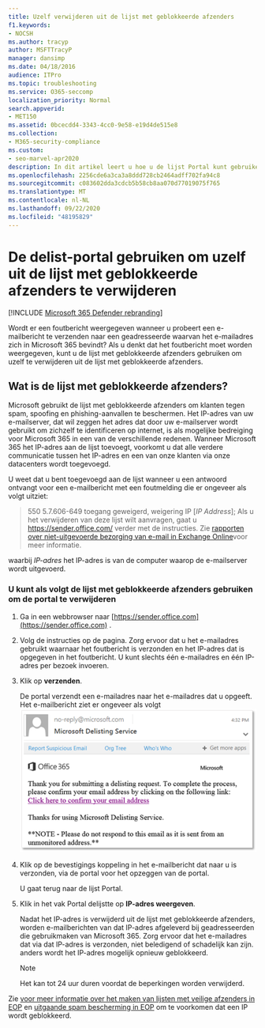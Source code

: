 ```yaml
---
title: Uzelf verwijderen uit de lijst met geblokkeerde afzenders
f1.keywords:
- NOCSH
ms.author: tracyp
author: MSFTTracyP
manager: dansimp
ms.date: 04/18/2016
audience: ITPro
ms.topic: troubleshooting
ms.service: O365-seccomp
localization_priority: Normal
search.appverid:
- MET150
ms.assetid: 0bcecdd4-3343-4cc0-9e58-e19d4de515e8
ms.collection:
- M365-security-compliance
ms.custom:
- seo-marvel-apr2020
description: In dit artikel leert u hoe u de lijst Portal kunt gebruiken om uzelf te verwijderen uit de lijst met geblokkeerde afzenders in Microsoft 365.
ms.openlocfilehash: 2256cde6a3ca3a8ddd728cb2464adff702fa94c8
ms.sourcegitcommit: c083602dda3cdcb5b58cb8aa070d77019075f765
ms.translationtype: MT
ms.contentlocale: nl-NL
ms.lasthandoff: 09/22/2020
ms.locfileid: "48195829"
---
```

# <a name="use-the-delist-portal-to-remove-yourself-from-the-blocked-senders-list"></a>De delist-portal gebruiken om uzelf uit de lijst met geblokkeerde afzenders te verwijderen

[!INCLUDE [Microsoft 365 Defender rebranding](../includes/microsoft-defender-for-office.md)]


Wordt er een foutbericht weergegeven wanneer u probeert een e-mailbericht te verzenden naar een geadresseerde waarvan het e-mailadres zich in Microsoft 365 bevindt? Als u denkt dat het foutbericht moet worden weergegeven, kunt u de lijst met geblokkeerde afzenders gebruiken om uzelf te verwijderen uit de lijst met geblokkeerde afzenders.

## <a name="what-is-the-blocked-senders-list"></a>Wat is de lijst met geblokkeerde afzenders?

Microsoft gebruikt de lijst met geblokkeerde afzenders om klanten tegen spam, spoofing en phishing-aanvallen te beschermen. Het IP-adres van uw e-mailserver, dat wil zeggen het adres dat door uw e-mailserver wordt gebruikt om zichzelf te identificeren op internet, is als mogelijke bedreiging voor Microsoft 365 in een van de verschillende redenen. Wanneer Microsoft 365 het IP-adres aan de lijst toevoegt, voorkomt u dat alle verdere communicatie tussen het IP-adres en een van onze klanten via onze datacenters wordt toegevoegd.

U weet dat u bent toegevoegd aan de lijst wanneer u een antwoord ontvangt voor een e-mailbericht met een foutmelding die er ongeveer als volgt uitziet:

> 550 5.7.606-649 toegang geweigerd, weigering IP [_IP Address_]; Als u het verwijderen van deze lijst wilt aanvragen, gaat u https://sender.office.com/ verder met de instructies. Zie [rapporten over niet-uitgevoerde bezorging van e-mail in Exchange Online](https://docs.microsoft.com/Exchange/mail-flow-best-practices/non-delivery-reports-in-exchange-online/non-delivery-reports-in-exchange-online)voor meer informatie.

waarbij  _IP-adres_ het IP-adres is van de computer waarop de e-mailserver wordt uitgevoerd.

### <a name="to-use-delist-portal-to-remove-yourself-from-the-blocked-senders-list"></a>U kunt als volgt de lijst met geblokkeerde afzenders gebruiken om de portal te verwijderen

1. Ga in een webbrowser naar [https://sender.office.com](https://sender.office.com) .

2. Volg de instructies op de pagina. Zorg ervoor dat u het e-mailadres gebruikt waarnaar het foutbericht is verzonden en het IP-adres dat is opgegeven in het foutbericht. U kunt slechts één e-mailadres en één IP-adres per bezoek invoeren.

3. Klik op **verzenden**.

    De portal verzendt een e-mailadres naar het e-mailadres dat u opgeeft. Het e-mailbericht ziet er ongeveer als volgt ![ uit: schermafbeelding van een e-mailbericht dat u ontvangt wanneer u een aanvraag indient via de portal voor delistren](../../media/bf13e4f7-f68c-4e46-baa7-b6ab4cfc13f3.png)

4. Klik op de bevestigings koppeling in het e-mailbericht dat naar u is verzonden, via de portal voor het opzeggen van de portal.

    U gaat terug naar de lijst Portal.

5. Klik in het vak Portal delijstte op **IP-adres weergeven**.

    Nadat het IP-adres is verwijderd uit de lijst met geblokkeerde afzenders, worden e-mailberichten van dat IP-adres afgeleverd bij geadresseerden die gebruikmaken van Microsoft 365. Zorg ervoor dat het e-mailadres dat via dat IP-adres is verzonden, niet beledigend of schadelijk kan zijn. anders wordt het IP-adres mogelijk opnieuw geblokkeerd.

    > [!NOTE]
    > Het kan tot 24 uur duren voordat de beperkingen worden verwijderd.

Zie [voor meer informatie over het maken van lijsten met veilige afzenders in EOP](create-safe-sender-lists-in-office-365.md) en [uitgaande spam bescherming in EOP](outbound-spam-controls.md) om te voorkomen dat een IP wordt geblokkeerd.
